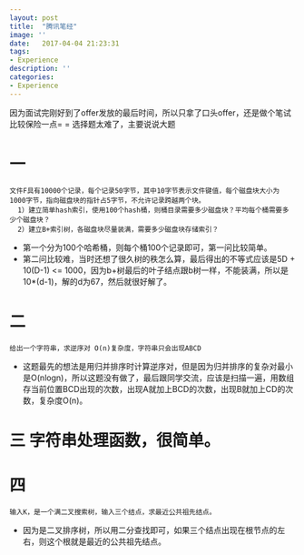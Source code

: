 ```yaml
---
layout: post
title:  "腾讯笔经"
image: ''
date:   2017-04-04 21:23:31
tags:
- Experience
description: ''
categories:
- Experience
---
```


因为面试完刚好到了offer发放的最后时间，所以只拿了口头offer，还是做个笔试比较保险一点= =
选择题太难了，主要说说大题
# 一
```
文件F具有10000个记录，每个记录50字节，其中10字节表示文件键值，每个磁盘块大小为1000字节，指向磁盘块的指针占5字节，不允许记录跨越两个块。 
  1）建立简单hash索引，使用100个hash桶，则桶目录需要多少磁盘块？平均每个桶需要多少个磁盘块？ 
  2）建立B+索引树，各磁盘块尽量装满，需要多少磁盘块存储索引？
```
- 第一个分为100个哈希桶，则每个桶100个记录即可，第一问比较简单。
- 第二问比较难，当时还想了很久树的秩怎么算，最后得出的不等式应该是5D + 10(D-1) <= 1000，因为b+树最后的叶子结点跟b树一样，不能装满，所以是10*(d-1)，解的d为67，然后就很好解了。
# 二
```
给出一个字符串，求逆序对 O(n)复杂度，字符串只会出现ABCD
```
- 这题最先的想法是用归并排序时计算逆序对，但是因为归并排序的复杂对最小是O(nlogn)，所以这题没有做了，最后跟同学交流，应该是扫描一遍，用数组存当前位置BCD出现的次数，出现A就加上BCD的次数，出现B就加上CD的次数，复杂度O(n)。
# 三 字符串处理函数，很简单。
# 四
```
输入K，是一个满二叉搜索树，输入三个结点，求最近公共祖先结点。
```
- 因为是二叉排序树，所以用二分查找即可，如果三个结点出现在根节点的左右，则这个根就是最近的公共祖先结点。
